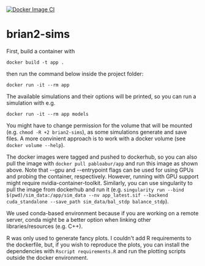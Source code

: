 [![Docker Image CI](https://github.com/pabloabur/brian2-sims/actions/workflows/docker-image.yml/badge.svg)](https://github.com/pabloabur/brian2-sims/actions/workflows/docker-image.yml)

# brian2-sims
First, build a container with 

```
docker build -t app .
```

then run the command below inside the project folder:

```
docker run -it --rm app
```

The available simulations and their options will be printed, so you can run a simulation with e.g.

```
docker run -it --rm app models
```

You might have to change permission for the volume that will be mounted (e.g. `chmod -R +2 brian2-sims`), as some simulations generate and save files. A more convinient approach is to work with a docker volume (see `docker volume --help`).

The docker images were tagged and pushed to dockerhub, so you can also pull the image with `docker pull pabloabur/app` and run this image as shown above. Note that --gpu and --entrypoint flags can be used for using GPUs and probing the container, respectively. However, running with GPU support might require nvidia-container-toolkit. Similarly, you can use singularity to pull the image from dockerhub and run it (e.g. `singularity run --bind $(pwd)/sim_data:/app/sim_data --nv app_latest.sif --backend cuda_standalone --save_path sim_data/bal_stdp balance_stdp`).

We used conda-based environment because if you are working on a remote server, conda might be a better option when linking other libraries/resources (e.g. C++).

R was only used to generate fancy plots. I couldn't add R requirements to the dockerfile, but, if you wish to reproduce the plots, you can install the dependencies with `Rscript requirements.R` and run the plotting scripts outside the docker environment.
